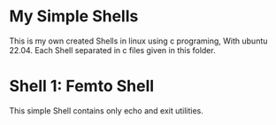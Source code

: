 # My Simple Shells
This is my own created Shells in linux using c programing, With ubuntu 22.04.
Each Shell separated in c files given in this folder.

# Shell 1: Femto Shell
This simple Shell contains only echo and exit utilities.